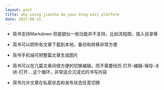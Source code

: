 ```yaml
---
layout: post
title: why using jianshu be your blog edit platform
date: 2017-08-31
---
```

  
* 简书支持Markdown
    但是貌似一些功能并不支持，比如流程图，插入目录等

* 简书可以把所有文章下载到本地，备份和转移非常方便

* 简书手机端可把整篇文章生成图片

* 简书可以在几篇文章间很方便的切换编辑，而不需要经历 打开-编辑-保存-关闭-打开... 这个循环，非常适合沉浸式的书写内容

* 简书允许文章在私密状态和发布状态任意切换
